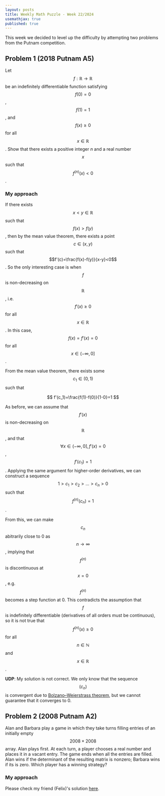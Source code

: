 ```yaml
---
layout: posts
title: Weekly Math Puzzle - Week 22/2024
usemathjax: true
published: true
---
```


This week we decided to level up the difficulty by attempting two problems from the Putnam competition.

## Problem 1 (2018 Putnam A5)

Let $$f:\mathbb{R}\rightarrow\mathbb{R}$$ be an indefinitely differentiable function satisfying $$f(0)=0$$, $$f(1)=1$$, and $$f(x)\geq 0$$ for all $$x\in\mathbb{R}$$.
Show that there exists a positive integer $n$ and a real number $$x$$ such that $$f^{(n)}(x)<0$$.

### My approach

If there exists $$x<y\in\mathbb{R}$$ such that $$f(x)>f(y)$$, then by the mean value theorem, there exists a point $$c\in(x,y)$$ such that $$f'(c)=\frac{f(x)-f(y)}{x-y}<0$$.
So the only interesting case is when $$f$$ is non-decreasing on $$\mathbb{R}$$, i.e. $$f'(x)\geq 0$$ for all $$x\in\mathbb{R}$$.
In this case, $$f(x)=f'(x)=0$$ for all $$x\in(-\infty,0]$$.

From the mean value theorem, there exists some $$c_1\in(0,1)$$ such that 

$$
f'(c_1)=\frac{f(1)-f(0)}{1-0}=1
$$

As before, we can assume that $$f'(x)$$ is non-decreasing on $$\mathbb{R}$$, and that $$\forall x\in(-\infty,0], f'(x)=0$$, $$f'(c_1)=1$$.
Applying the same argument for higher-order derivatives, we can construct a sequence $$1>c_1>c_2>\ldots>c_n>0$$ such that $$f^{(n)}(c_n)=1$$. 

From this, we can make $$c_n$$ abitrarily close to 0 as $$n\rightarrow\infty$$, implying that $$f^{(n)}$$ is discontinuous at $$x=0$$, e.g. $$f^{(n)}$$ becomes a step function at 0.
This contradicts the assumption that $$f$$ is indefinitely differentiable (derivatives of all orders must be continuous), so it is not true that $$f^{(n)}(x)\geq 0$$ for all $$n\in\mathbb{N}$$ and $$x\in\mathbb{R}$$.

**UDP**: My solution is not correct. We only know that the sequence $$(c_n)$$ is convergent due to [Bolzano–Weierstrass theorem](https://en.wikipedia.org/wiki/Bolzano%E2%80%93Weierstrass_theorem), but we cannot guarantee that it converges to 0.

## Problem 2 (2008 Putnam A2)

Alan and Barbara play a game in which they take turns filling entries of an initially empty $$2008 \times 2008$$ array.
Alan plays first.
At each turn, a player chooses a real number and places it in a vacant entry.
The game ends when all the entries are filled.
Alan wins if the determinant of the resulting matrix is nonzero;
Barbara wins if its is zero. Which player has a winning strategy?

### My approach

Please check my friend (Felix)'s solution [here](https://www.felixgbreuer.com/weekly_math).
